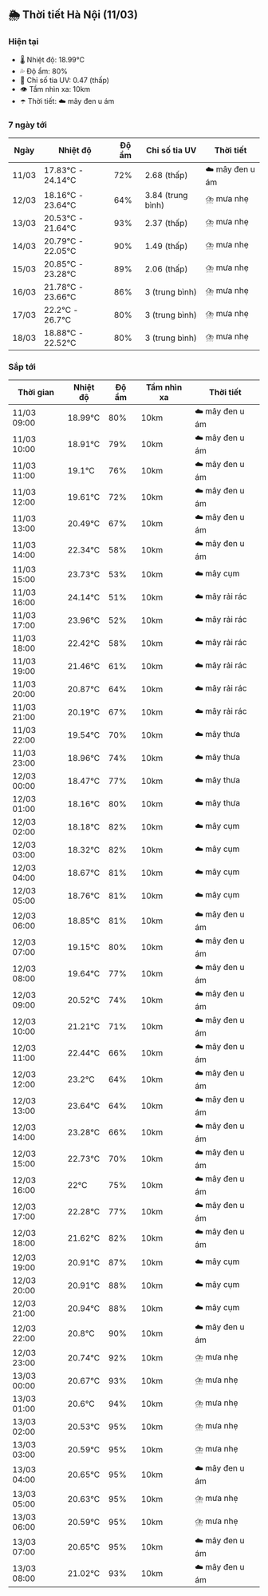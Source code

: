 ## 🌦️ Thời tiết Hà Nội (11/03)

### Hiện tại

- 🌡️ Nhiệt độ: 18.99℃
- 💦 Độ ẩm: 80%
- 🌟 Chỉ số tia UV: 0.47 (thấp)
- 👁️ Tầm nhìn xa: 10km
- ☂️ Thời tiết: ☁️ mây đen u ám

### 7 ngày tới

| Ngày | Nhiệt độ | Độ ẩm | Chỉ số tia UV | Thời tiết |
| --- | --- | --- | --- | --- |
| 11/03 | 17.83℃ - 24.14℃ | 72% | 2.68 (thấp) | ☁️ mây đen u ám |
| 12/03 | 18.16℃ - 23.64℃ | 64% | 3.84 (trung bình) | ⛈️ mưa nhẹ |
| 13/03 | 20.53℃ - 21.64℃ | 93% | 2.37 (thấp) | ⛈️ mưa nhẹ |
| 14/03 | 20.79℃ - 22.05℃ | 90% | 1.49 (thấp) | ⛈️ mưa nhẹ |
| 15/03 | 20.85℃ - 23.28℃ | 89% | 2.06 (thấp) | ⛈️ mưa nhẹ |
| 16/03 | 21.78℃ - 23.66℃ | 86% | 3 (trung bình) | ⛈️ mưa nhẹ |
| 17/03 | 22.2℃ - 26.7℃ | 80% | 3 (trung bình) | ⛈️ mưa nhẹ |
| 18/03 | 18.88℃ - 22.52℃ | 80% | 3 (trung bình) | ⛈️ mưa nhẹ |

### Sắp tới

| Thời gian | Nhiệt độ | Độ ẩm | Tầm nhìn xa | Thời tiết |
| --- | --- | --- | --- | --- |
| 11/03 09:00 | 18.99℃ | 80% | 10km | ☁️ mây đen u ám |
| 11/03 10:00 | 18.91℃ | 79% | 10km | ☁️ mây đen u ám |
| 11/03 11:00 | 19.1℃ | 76% | 10km | ☁️ mây đen u ám |
| 11/03 12:00 | 19.61℃ | 72% | 10km | ☁️ mây đen u ám |
| 11/03 13:00 | 20.49℃ | 67% | 10km | ☁️ mây đen u ám |
| 11/03 14:00 | 22.34℃ | 58% | 10km | ☁️ mây đen u ám |
| 11/03 15:00 | 23.73℃ | 53% | 10km | ☁️ mây cụm |
| 11/03 16:00 | 24.14℃ | 51% | 10km | ☁️ mây rải rác |
| 11/03 17:00 | 23.96℃ | 52% | 10km | ☁️ mây rải rác |
| 11/03 18:00 | 22.42℃ | 58% | 10km | ☁️ mây rải rác |
| 11/03 19:00 | 21.46℃ | 61% | 10km | ☁️ mây rải rác |
| 11/03 20:00 | 20.87℃ | 64% | 10km | ☁️ mây rải rác |
| 11/03 21:00 | 20.19℃ | 67% | 10km | ☁️ mây rải rác |
| 11/03 22:00 | 19.54℃ | 70% | 10km | ☁️ mây thưa |
| 11/03 23:00 | 18.96℃ | 74% | 10km | ☁️ mây thưa |
| 12/03 00:00 | 18.47℃ | 77% | 10km | ☁️ mây thưa |
| 12/03 01:00 | 18.16℃ | 80% | 10km | ☁️ mây thưa |
| 12/03 02:00 | 18.18℃ | 82% | 10km | ☁️ mây cụm |
| 12/03 03:00 | 18.32℃ | 82% | 10km | ☁️ mây cụm |
| 12/03 04:00 | 18.67℃ | 81% | 10km | ☁️ mây cụm |
| 12/03 05:00 | 18.76℃ | 81% | 10km | ☁️ mây cụm |
| 12/03 06:00 | 18.85℃ | 81% | 10km | ☁️ mây đen u ám |
| 12/03 07:00 | 19.15℃ | 80% | 10km | ☁️ mây đen u ám |
| 12/03 08:00 | 19.64℃ | 77% | 10km | ☁️ mây đen u ám |
| 12/03 09:00 | 20.52℃ | 74% | 10km | ☁️ mây đen u ám |
| 12/03 10:00 | 21.21℃ | 71% | 10km | ☁️ mây đen u ám |
| 12/03 11:00 | 22.44℃ | 66% | 10km | ☁️ mây đen u ám |
| 12/03 12:00 | 23.2℃ | 64% | 10km | ☁️ mây đen u ám |
| 12/03 13:00 | 23.64℃ | 64% | 10km | ☁️ mây đen u ám |
| 12/03 14:00 | 23.28℃ | 66% | 10km | ☁️ mây đen u ám |
| 12/03 15:00 | 22.73℃ | 70% | 10km | ☁️ mây đen u ám |
| 12/03 16:00 | 22℃ | 75% | 10km | ☁️ mây đen u ám |
| 12/03 17:00 | 22.28℃ | 77% | 10km | ☁️ mây đen u ám |
| 12/03 18:00 | 21.62℃ | 82% | 10km | ☁️ mây đen u ám |
| 12/03 19:00 | 20.91℃ | 87% | 10km | ☁️ mây cụm |
| 12/03 20:00 | 20.91℃ | 88% | 10km | ☁️ mây cụm |
| 12/03 21:00 | 20.94℃ | 88% | 10km | ☁️ mây cụm |
| 12/03 22:00 | 20.8℃ | 90% | 10km | ☁️ mây đen u ám |
| 12/03 23:00 | 20.74℃ | 92% | 10km | ⛈️ mưa nhẹ |
| 13/03 00:00 | 20.67℃ | 93% | 10km | ⛈️ mưa nhẹ |
| 13/03 01:00 | 20.6℃ | 94% | 10km | ⛈️ mưa nhẹ |
| 13/03 02:00 | 20.53℃ | 95% | 10km | ⛈️ mưa nhẹ |
| 13/03 03:00 | 20.59℃ | 95% | 10km | ⛈️ mưa nhẹ |
| 13/03 04:00 | 20.65℃ | 95% | 10km | ☁️ mây đen u ám |
| 13/03 05:00 | 20.63℃ | 95% | 10km | ⛈️ mưa nhẹ |
| 13/03 06:00 | 20.59℃ | 95% | 10km | ⛈️ mưa nhẹ |
| 13/03 07:00 | 20.65℃ | 95% | 10km | ☁️ mây đen u ám |
| 13/03 08:00 | 21.02℃ | 93% | 10km | ☁️ mây đen u ám |

